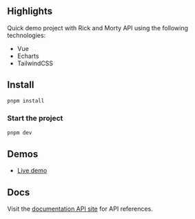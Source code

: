 ## Highlights
Quick demo project with Rick and Morty API using the following technologies:
  - Vue
  - Echarts
  - TailwindCSS

## Install

```bash
pnpm install
```

### Start the project

```bash
pnpm dev
```

## Demos

- [Live demo](https://rickandmorty-2il.pages.dev/)

## Docs

Visit the [documentation API site](https://rickandmortyapi.com/) for API references.
